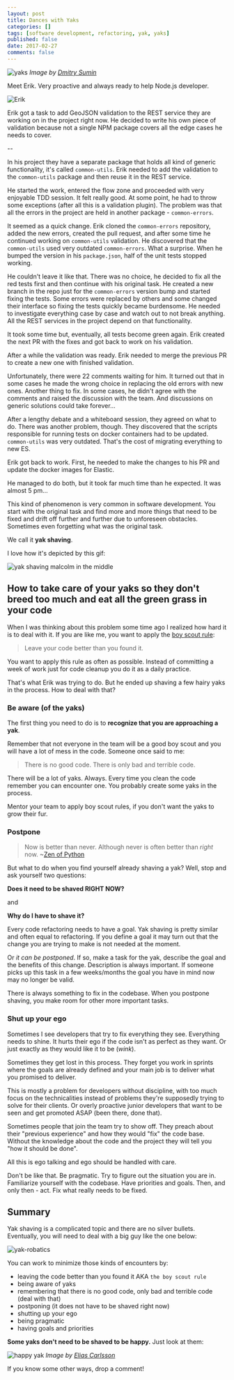 ```yaml
---
layout: post
title: Dances with Yaks
categories: []
tags: [software development, refactoring, yak, yaks]
published: false
date: 2017-02-27
comments: false
---
```


![yaks](/img/yak-main.jpg)
*Image by [Dmitry Sumin](https://www.flickr.com/photos/dmitrysumin/)*

Meet Erik. Very proactive and always ready to help Node.js developer.

![Erik](/img/erik.jpg)

Erik got a task to add GeoJSON validation to the REST service they are working on in the project right now. He decided to write his own piece of validation because not a single NPM package covers all the edge cases he needs to cover.

<span class="more">--</span>

In his project they have a separate package that holds all kind of generic functionality, it's called `common-utils`. Erik needed to add the validation to the `common-utils` package and then reuse it in the REST service.

He started the work, entered the flow zone and proceeded with very enjoyable TDD session. It felt really good. At some point, he had to throw some exceptions (after all this is a validation plugin). The problem was that all the errors in the project are held in another package - `common-errors`.

It seemed as a quick change. Erik cloned the `common-errors` repository, added the new errors, created the pull request, and after some time he continued working on `common-utils` validation. He discovered that the `common-utils` used very outdated `common-errors`. What a surprise. When he bumped the version in his `package.json`, half of the unit tests stopped working.

He couldn't leave it like that. There was no choice, he decided to fix all the red tests first and then continue with his original task. He created a new branch in the repo just for the `common-errors` version bump and started fixing the tests. Some errors were replaced by others and some changed their interface so fixing the tests quickly became burdensome. He needed to investigate everything case by case and watch out to not break anything. All the REST services in the project depend on that functionality.

It took some time but, eventually, all tests become green again. Erik created the next PR with the fixes and got back to work on his validation.

After a while the validation was ready. Erik needed to merge the previous PR to create a new one with finished validation.

Unfortunately, there were 22 comments waiting for him. It turned out that in some cases he made the wrong choice in replacing the old errors with new ones. Another thing to fix. In some cases, he didn't agree with the comments and raised the discussion with the team. And discussions on generic solutions could take forever...

After a lengthy debate and a whiteboard session, they agreed on what to do. There was another problem, though. They discovered that the scripts responsible for running tests on docker containers had to be updated. `common-utils` was very outdated. That's the cost of migrating everything to new ES.

Erik got back to work. First, he needed to make the changes to his PR and update the docker images for Elastic.

He managed to do both, but it took far much time than he expected. It was almost 5 pm...

This kind of phenomenon is very common in software development. You start with the original task and find more and more things that need to be fixed and drift off further and further due to unforeseen obstacles. Sometimes even forgetting what was the original task.

We call it **yak shaving**.

I love how it's depicted by this gif:

![yak shaving malcolm in the middle](/img/yak-shaving-malcolm.gif)

## How to take care of your yaks so they don't breed too much and eat all the green grass in your code

When I was thinking about this problem some time ago I realized how hard it is to deal with it. If you are like me, you want to apply the [boy scout rule](http://deviq.com/boy-scout-rule/):

> Leave your code better than you found it.

You want to apply this rule as often as possible. Instead of committing a week of work just for code cleanup you do it as a daily practice.

That's what Erik was trying to do. But he ended up shaving a few hairy yaks in the process. How to deal with that?

### Be aware (of the yaks)

The first thing you need to do is to **recognize that you are approaching a yak**.

Remember that not everyone in the team will be a good boy scout and you will have a lot of mess in the code. Someone once said to me:

> There is no good code. There is only bad and terrible code.

There will be a lot of yaks. Always. Every time you clean the code remember you can encounter one. You probably create some yaks in the process.

Mentor your team to apply boy scout rules, if you don't want the yaks to grow their fur.

### Postpone

> Now is better than never.
> Although never is often better than *right* now.
> ~[Zen of Python](https://www.python.org/dev/peps/pep-0020/)

But what to do when you find yourself already shaving a yak? Well, stop and ask yourself two questions:

**Does it need to be shaved RIGHT NOW?**

and

**Why do I have to shave it?**

Every code refactoring needs to have a goal. Yak shaving is pretty similar and often equal to refactoring. If you define a goal it may turn out that the change you are trying to make is not needed at the moment.

Or *it can be postponed*. If so, make a task for the yak, describe the goal and the benefits of this change. Description is always important. If someone picks up this task in a few weeks/months the goal you have in mind now may no longer be valid.

There is always something to fix in the codebase. When you postpone shaving, you make room for other more important tasks.

### Shut up your ego

Sometimes I see developers that try to fix everything they see. Everything needs to shine. It hurts their ego if the code isn't as perfect as they want. Or just exactly as they would like it to be (*wink*).

Sometimes they get lost in this process. They forget you work in sprints where the goals are already defined and your main job is to deliver what you promised to deliver.

This is mostly a problem for developers without discipline, with too much focus on the technicalities instead of problems they're supposedly trying to solve for their clients. Or overly proactive junior developers that want to be seen and get promoted ASAP (been there, done that).

Sometimes people that join the team try to show off. They preach about their "previous experience" and how they would "fix" the code base. Without the knowledge about the code and the project they will tell you "how it should be done".

All this is ego talking and ego should be handled with care.

Don't be like that. Be pragmatic. Try to figure out the situation you are in. Familiarize yourself with the codebase. Have priorities and goals. Then, and only then - act. Fix what really needs to be fixed.

## Summary

Yak shaving is a complicated topic and there are no silver bullets. Eventually, you will need to deal with a big guy like the one below:

![yak-robatics](/img/yak-robatics.gif)

You can work to minimize those kinds of encounters by:

- leaving the code better than you found it AKA `the boy scout rule`
- being aware of yaks
- remembering that there is no good code, only bad and terrible code (deal with that)
- postponing (it does not have to be shaved right now)
- shutting up your ego
- being pragmatic
- having goals and priorities

**Some yaks don't need to be shaved to be happy.** Just look at them:

![happy yak](/img/happy-yaks.jpg)
*Image by [Elias Carlsson](https://unsplash.com/@eliascarlsson)*

If you know some other ways, drop a comment!
